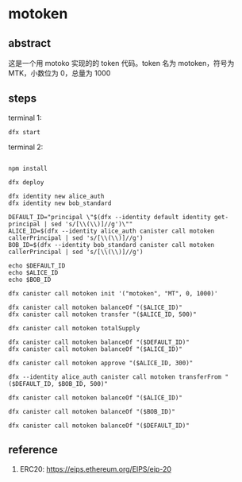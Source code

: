 # motoken

## abstract

这是一个用 motoko 实现的的 token 代码。token 名为 motoken，符号为 MTK，小数位为 0，总量为 1000

## steps

terminal 1:
```
dfx start 
```

terminal 2:
```shell

npm install

dfx deploy

dfx identity new alice_auth
dfx identity new bob_standard

DEFAULT_ID="principal \"$(dfx --identity default identity get-principal | sed 's/[\\(\\)]//g')\""
ALICE_ID=$(dfx --identity alice_auth canister call motoken callerPrincipal | sed 's/[\\(\\)]//g')
BOB_ID=$(dfx --identity bob_standard canister call motoken callerPrincipal | sed 's/[\\(\\)]//g')

echo $DEFAULT_ID
echo $ALICE_ID
echo $BOB_ID

dfx canister call motoken init '("motoken", "MT", 0, 1000)'

dfx canister call motoken balanceOf "($ALICE_ID)"
dfx canister call motoken transfer "($ALICE_ID, 500)"

dfx canister call motoken totalSupply 

dfx canister call motoken balanceOf "($DEFAULT_ID)"
dfx canister call motoken balanceOf "($ALICE_ID)"

dfx canister call motoken approve "($ALICE_ID, 300)"

dfx --identity alice_auth canister call motoken transferFrom "($DEFAULT_ID, $BOB_ID, 500)"

dfx canister call motoken balanceOf "($ALICE_ID)"

dfx canister call motoken balanceOf "($BOB_ID)"

dfx canister call motoken balanceOf "($DEFAULT_ID)"
```

## reference
1. ERC20: https://eips.ethereum.org/EIPS/eip-20